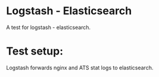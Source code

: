 Logstash - Elasticsearch
==============
A test for logstash - elasticsearch.

Test setup:
==============
Logstash forwards nginx and ATS stat logs to elasticsearch.